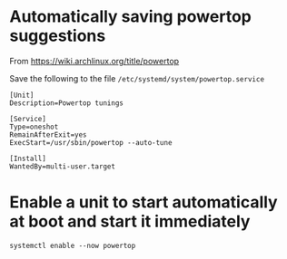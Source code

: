 # Automatically saving powertop suggestions

From https://wiki.archlinux.org/title/powertop

Save the following to the file `/etc/systemd/system/powertop.service`

```
[Unit]
Description=Powertop tunings

[Service]
Type=oneshot
RemainAfterExit=yes
ExecStart=/usr/sbin/powertop --auto-tune

[Install]
WantedBy=multi-user.target
```

# Enable a unit to start automatically at boot and start it immediately 
`systemctl enable --now powertop`
